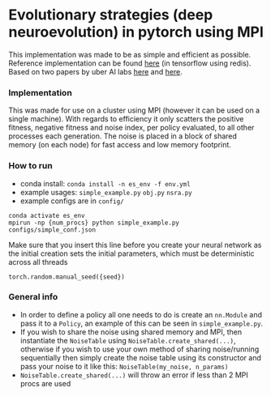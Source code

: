 # Evolutionary strategies (deep neuroevolution) in pytorch using MPI

This implementation was made to be as simple and efficient as possible.  
Reference implementation can be found [here](https://github.com/uber-research/deep-neuroevolution) (in tensorflow using redis).  
Based on two papers by uber AI labs [here](https://arxiv.org/abs/1712.06567) and [here](https://arxiv.org/abs/1712.06560).

### Implementation
This was made for use on a cluster using MPI (however it can be used on a single machine). With regards to efficiency it 
only scatters the positive fitness, negative fitness and noise index, per policy evaluated, to all other processes each generation. The noise is placed in a block 
of shared memory (on each node) for fast access and low memory footprint.

### How to run
* conda install: `conda install -n es_env -f env.yml`
* example usages: `simple_example.py` `obj.py` `nsra.py`
* example configs are in `config/`

```
conda activate es_env
mpirun -np {num_procs} python simple_example.py configs/simple_conf.json
```

Make sure that you insert this line before you create your neural network as the initial creation sets the 
initial parameters, which must be deterministic across all threads
```
torch.random.manual_seed({seed})
```

### General info
* In order to define a policy all one needs to do is create an `nn.Module` and pass it to a `Policy`, an example of this
 can be seen in `simple_example.py`.
* If you wish to share the noise using shared memory and MPI, then instantiate the `NoiseTable` using 
`NoiseTable.create_shared(...)`, otherwise if you wish to use your own method of sharing noise/running 
sequentially then simply create the noise table using its constructor and pass your noise to it like this: 
`NoiseTable(my_noise, n_params)`
* `NoiseTable.create_shared(...)` will throw an error if less than 2 MPI procs are used

